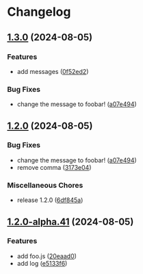 # Changelog

## [1.3.0](https://github.com/tkrs/release-test/compare/v1.2.0...v1.3.0) (2024-08-05)


### Features

* add messages ([0f52ed2](https://github.com/tkrs/release-test/commit/0f52ed2124fb076c4c32a804551988911ecaddd0))


### Bug Fixes

* change the message to foobar! ([a07e494](https://github.com/tkrs/release-test/commit/a07e4946a6a65ef66e0455215453d77072e97ce7))

## [1.2.0](https://github.com/tkrs/release-test/compare/v1.2.0-alpha.41...v1.2.0) (2024-08-05)


### Bug Fixes

* change the message to foobar! ([a07e494](https://github.com/tkrs/release-test/commit/a07e4946a6a65ef66e0455215453d77072e97ce7))
* remove comma ([3173e04](https://github.com/tkrs/release-test/commit/3173e04b6c421345f9f8038ffa48ddeef93711f0))


### Miscellaneous Chores

* release 1.2.0 ([6df845a](https://github.com/tkrs/release-test/commit/6df845ad83c3711609577661d171df2616ce7411))

## [1.2.0-alpha.41](https://github.com/tkrs/release-test/compare/v1.1.1-alpha.41...v1.2.0-alpha.41) (2024-08-05)


### Features

* add foo.js ([20eaad0](https://github.com/tkrs/release-test/commit/20eaad0139acfeff111b0ed45457d123ed9158af))
* add log ([e5133f6](https://github.com/tkrs/release-test/commit/e5133f63ca28a70cf596465eb92da43f1d09e8ad))

